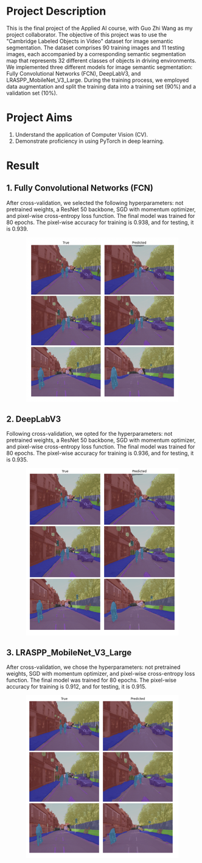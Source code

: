 # Project Description

This is the final project of the Applied AI course, with Guo Zhi Wang as my project collaborator. The objective of this project was to use the "Cambridge Labeled Objects in Video" dataset for image semantic segmentation. The dataset comprises 90 training images and 11 testing images, each accompanied by a corresponding semantic segmentation map that represents 32 different classes of objects in driving environments. We implemented three different models for image semantic segmentation: Fully Convolutional Networks (FCN), DeepLabV3, and LRASPP_MobileNet_V3_Large. During the training process, we employed data augmentation and split the training data into a training set (90%) and a validation set (10%).

# Project Aims

1. Understand the application of Computer Vision (CV).
2. Demonstrate proficiency in using PyTorch in deep learning.

# Result

## 1. Fully Convolutional Networks (FCN)

After cross-validation, we selected the following hyperparameters: not pretrained weights, a ResNet 50 backbone, SGD with momentum optimizer, and pixel-wise cross-entropy loss function. The final model was trained for 80 epochs. The pixel-wise accuracy for training is 0.938, and for testing, it is 0.939.

<p align="center">
  <img src="https://github.com/andy41860/AppliedAI_final/blob/main/images/Figure_1.png" alt="Picture 1" width="400">
</p>

## 2. DeepLabV3

Following cross-validation, we opted for the hyperparameters: not pretrained weights, a ResNet 50 backbone, SGD with momentum optimizer, and pixel-wise cross-entropy loss function. The final model was trained for 80 epochs. The pixel-wise accuracy for training is 0.936, and for testing, it is 0.935.

<p align="center">
  <img src="https://github.com/andy41860/AppliedAI_final/blob/main/images/Figure_2.png" alt="Picture 2" width="400">
</p>

## 3. LRASPP_MobileNet_V3_Large

After cross-validation, we chose the hyperparameters: not pretrained weights, SGD with momentum optimizer, and pixel-wise cross-entropy loss function. The final model was trained for 80 epochs. The pixel-wise accuracy for training is 0.912, and for testing, it is 0.915.

<p align="center">
  <img src="https://github.com/andy41860/AppliedAI_final/blob/main/images/Figure_3.png" alt="Picture 3" width="400">
</p>

